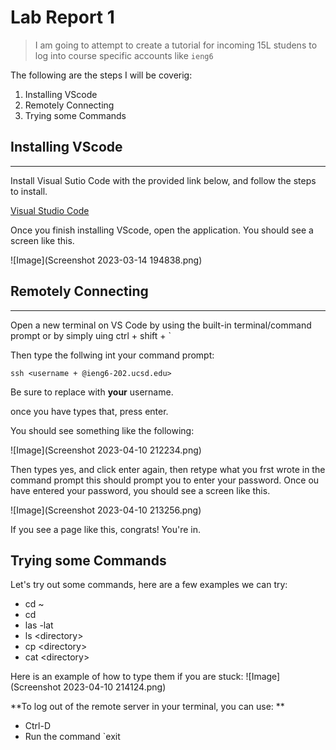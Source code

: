 # Lab Report 1
> I am going to attempt to create a tutorial for incoming 15L studens to log into course specific accounts like `ieng6`

The following are the steps I will be coverig:
1. Installing VScode
2. Remotely Connecting
3. Trying some Commands

## Installing VScode
--- 

Install Visual Sutio Code with the provided link below, and follow the steps to install. 

[Visual Studio Code]("https://code.visualstudio.com/")

Once you finish installing VScode, open the application. You should see a screen like this.

![Image](Screenshot 2023-03-14 194838.png) 

## Remotely Connecting
---
Open a new terminal on VS Code by using the built-in terminal/command prompt or by simply uing ctrl + shift + ` 


Then type the follwing int your command prompt:

`ssh <username + @ieng6-202.ucsd.edu>`

  
Be sure to replace <username> with **your** username.

once you have types that, press enter.

You should see something like the following:


![Image](Screenshot 2023-04-10 212234.png)


Then types yes, and click enter again, then retype what you frst wrote in the command prompt this should prompt you to enter your password. Once ou have entered your password, you should see a screen like this.


![Image](Screenshot 2023-04-10 213256.png)

If you see a page like this, congrats!  You're in. 

## Trying some Commands
Let's try out some commands, here are a few examples we can try:

* cd ~
* cd
* las -lat
* ls <directory\>
* cp <directory\>
* cat <directory\>

Here is an example of how to type them if you are stuck:
![Image](Screenshot 2023-04-10 214124.png)

**To log out of the remote server in your terminal, you can use: **
* Ctrl-D
* Run the command `exit
